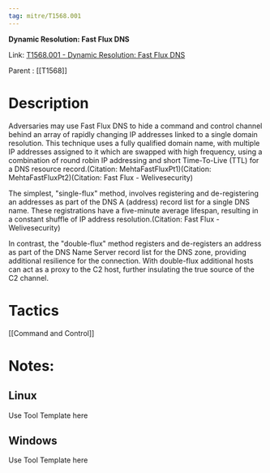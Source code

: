 ```yaml
---
tag: mitre/T1568.001
---
```


**Dynamic Resolution: Fast Flux DNS**

Link: [T1568.001 - Dynamic Resolution: Fast Flux DNS](https://attack.mitre.org/techniques/T1568/001)

Parent : [[T1568]]


# Description

Adversaries may use Fast Flux DNS to hide a command and control channel behind an array of rapidly changing IP addresses linked to a single domain resolution. This technique uses a fully qualified domain name, with multiple IP addresses assigned to it which are swapped with high frequency, using a combination of round robin IP addressing and short Time-To-Live (TTL) for a DNS resource record.(Citation: MehtaFastFluxPt1)(Citation: MehtaFastFluxPt2)(Citation: Fast Flux - Welivesecurity)

The simplest, "single-flux" method, involves registering and de-registering an addresses as part of the DNS A (address) record list for a single DNS name. These registrations have a five-minute average lifespan, resulting in a constant shuffle of IP address resolution.(Citation: Fast Flux - Welivesecurity)

In contrast, the "double-flux" method registers and de-registers an address as part of the DNS Name Server record list for the DNS zone, providing additional resilience for the connection. With double-flux additional hosts can act as a proxy to the C2 host, further insulating the true source of the C2 channel.

# Tactics


[[Command and Control]]


# Notes:

## Linux

Use Tool Template here

## Windows

Use Tool Template here